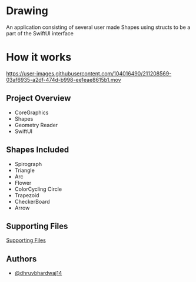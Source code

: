 # Drawing
An application consisting of several user made Shapes using structs to be a part of the SwiftUI interface


# How it works


https://user-images.githubusercontent.com/104016490/211208569-03af6935-a2df-474d-b998-ee1eae8615b1.mov





## Project Overview

- CoreGraphics
- Shapes
- Geometry Reader
- SwiftUI

## Shapes Included

- Spirograph
- Triangle
- Arc
- Flower
- ColorCycling Circle
- Trapezoid
- CheckerBoard
- Arrow

## Supporting Files

[Supporting Files](https://github.com/dhruvbhardwaj14/projectsSwiftUI/tree/master/Drawing-Files)


## Authors

- [@dhruvbhardwaj14](https://github.com/dhruvbhardwaj14)
